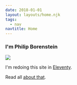 ```yaml
---
date: 2018-01-01
layout: layouts/home.njk
tags:
  - nav
navtitle: Home
---
```


### I'm Philip Borenstein

![](https://picsum.photos/512/128?gravity=center&random)


I'm redoing this site in [Eleventy][].

Read all [about that][].




[Eleventy]: https://www.11ty.io/
[about that]: /tags/eleventy/


